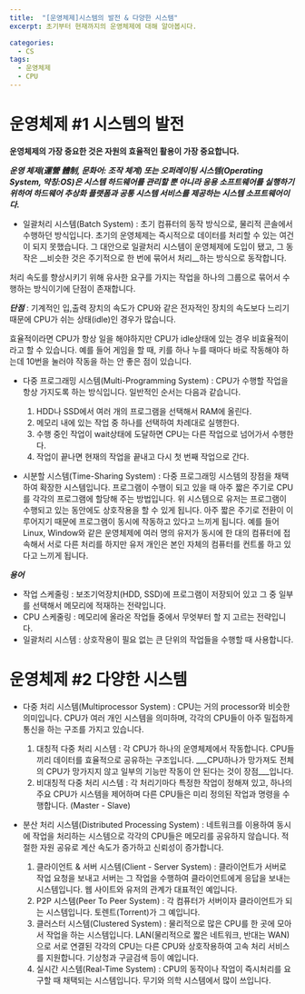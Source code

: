 ```yaml
---
title:  "[운영체제]시스템의 발전 & 다양한 시스템"
excerpt: 초기부터 현재까지의 운영체제에 대해 알아봅시다.

categories:
  - CS
tags:
  - 운영체제
  - CPU
---
```


운영체제 #1 시스템의 발전
===

__운영체제의 가장 중요한 것은 자원의 효율적인 활용이 가장 중요합니다.__

___운영 체제(運營 體制, 문화어: 조작 체계) 또는 오퍼레이팅 시스템(Operating System, 약칭:OS)은 시스템 하드웨어를 관리할 뿐 아니라 응용 소프트웨어를 실행하기 위하여 하드웨어 추상화 플랫폼과 공통 시스템 서비스를 제공하는 시스템 소프트웨어이다.___

* 일괄처리 시스템(Batch System) : 초기 컴퓨터의 동작 방식으로, 물리적 콘솔에서 수행하던 방식입니다. 초기의 운영체제는 즉시적으로 데이터를 처리할 수 있는 여건이 되지 못했습니다.
그 대안으로 일괄처리 시스템이 운영체제에 도입이 됐고, 그 동작은 __비슷한 것은 주기적으로 한 번에 묶어서 처리__하는 방식으로 동작합니다.

처리 속도를 향상시키기 위해 유사한 요구를 가지는 작업을 하나의 그룹으로 묶어서 수행하는 방식이기에 단점이 존재합니다.

___단점___ : 기계적인 입,출력 장치의 속도가 CPU와 같은 전자적인 장치의 속도보다 느리기 때문에 CPU가 쉬는 상태(idle)인 경우가 많습니다.

효율적이라면 CPU가 항상 일을 해야하지만 CPU가 idle상태에 있는 경우 비효율적이라고 할 수 있습니다. 예를 들어 게임을 할 때, 키를 하나 누를 때마다 바로 작동해야 하는데 10번을 눌러야 작동을 하는 안 좋은 점이 있습니다.

* 다중 프로그래밍 시스템(Multi-Programming System) : CPU가 수행할 작업을 항상 가지도록 하는 방식입니다. 일반적인 순서는 다음과 같습니다.
    1. HDD나 SSD에서 여러 개의 프로그램을 선택해서 RAM에 올린다.
    2. 메모리 내에 있는 작업 중 하나를 선택하여 차례대로 실행한다.
    3. 수행 중인 작업이 wait상태에 도달하면 CPU는 다른 작업으로 넘어가서 수행한다.
    4. 작업이 끝나면 현재의 작업을 끝내고 다시 첫 번째 작업으로 간다.

* 시분할 시스템(Time-Sharing System) : 다중 프로그래밍 시스템의 장점을 채택하여 확장한 시스템입니다. 프로그램이 수행이 되고 있을 때 아주 짧은 주기로 CPU를 각각의 프로그램에 할당해 주는 방법입니다.
위 시스템으로 유저는 프로그램이 수행되고 있는 동안에도 상호작용을 할 수 있게 됩니다. 아주 짧은 주기로 전환이 이루어지기 때문에 프로그램이 동시에 작동하고 있다고 느끼게 됩니다. 
예를 들어 Linux, Window와 같은 운영체제에 여러 명의 유저가 동시에 한 대의 컴퓨터에 접속해서 서로 다른 처리를 하지만 유저 개인은 본인 자체의 컴퓨터를 컨트롤 하고 있다고 느끼게 됩니다. 

___용어___
* 작업 스케줄링 : 보조기억장치(HDD, SSD)에 프로그램이 저장되어 있고 그 중 일부를 선택해서 메모리에 적재하는 전략입니다.
* CPU 스케줄링 : 메모리에 올라온 작업들 중에서 무엇부터 할 지 고르는 전략입니다.
* 일괄처리 시스템 : 상호작용이 필요 없는 큰 단위의 작업들을 수행할 때 사용합니다.

운영체제 #2 다양한 시스템
===
* 다중 처리 시스템(Multiprocessor System) : CPU는 거의 processor와 비슷한 의미입니다. CPU가 여러 개인 시스템을 의미하며, 각각의 CPU들이 아주 밀접하게 통신을 하는 구조를 가지고 있습니다. 
  1. 대칭적 다중 처리 시스템 : 각 CPU가 하나의 운영체제에서 작동합니다. CPU들끼리 데이터를 효율적으로 공유하는 구조입니다. ___CPU하나가 망가져도 전체의 CPU가 망가지지 않고 일부의 기능만 작동이 안 된다는 것이 장점___입니다.
  2. 비대칭적 다중 처리 시스템 : 각 처리기마다 특정한 작업이 정해져 있고, 하나의 주요 CPU가 시스템을 제어하며 다른 CPU들은 미리 정의된 작업과 명령을 수행합니다. (Master - Slave)

* 분산 처리 시스템(Distributed Processing System) : 네트워크를 이용하여 동시에 작업을 처리하는 시스템으로 각각의 CPU들은 메모리를 공유하지 않습니다. 적절한 자원 공유로 계산 속도가 증가하고 신뢰성이 증가합니다. 
  1. 클라이언트 & 서버 시스템(Client - Server System) : 클라이언트가 서버로 작업 요청을 보내고 서버는 그 작업을 수행하여 클라이언트에게 응답을 보내는 시스템입니다. 웹 사이트와 유저의 관계가 대표적인 예입니다.
  2. P2P 시스템(Peer To Peer System) : 각 컴퓨터가 서버이자 클라이언트가 되는 시스템입니다. 토렌트(Torrent)가 그 예입니다.
  3. 클러스터 시스템(Clustered System) : 물리적으로 많은 CPU를 한 곳에 모아서 작업을 하는 시스템입니다. LAN(물리적으로 짧은 네트워크, 반대는 WAN)으로 서로 연결된 각각의 CPU는 다른 CPU와 상호작용하여 고속 처리 서비스를 지원합니다.
  기상청과 구글검색 등이 예입니다.
  4. 실시간 시스템(Real-Time System) : CPU의 동작이나 작업이 즉시처리를 요구할 때 채택되는 시스템입니다. 무기와 의학 시스템에서 많이 쓰입니다.
